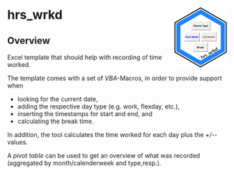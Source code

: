
hrs_wrkd <img src="figures/hrs_wrkd_logo_hex.png" align="right" />
========================================================================

Overview
--------

Excel template that should help with recording of time worked.

The template comes with a set of _VBA_-Macros, in order to provide support when
- looking for the current date, 
- adding the respective day type (e.g. work, flexday, etc.),
- inserting the timestamps for start and end, and
- calculating the break time.

In addition, the tool calculates the time worked for each day plus the _+/-_-values.

A _pivot table_ can be used to get an overview of what was recorded (aggregated by month/calenderweek and type,resp.).

